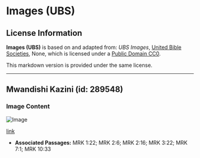 # Images (UBS)

## License Information

**Images (UBS)** is based on and adapted from: _UBS Images_, [United Bible Societies](https://unitedbiblesocieties.org/), None, which is licensed under a [Public Domain CC0](https://creativecommons.org/public-domain/cc0/).

This markdown version is provided under the same license.



--------------------------------

## Mwandishi Kazini (id: 289548)

### Image Content

![Image](https://cdn.aquifer.bible/aquifer-content/resources/Media/PTZ-0051_scribe_at_work.jpg)

[link](https://cdn.aquifer.bible/aquifer-content/resources/Media/PTZ-0051_scribe_at_work.jpg)

* **Associated Passages:** MRK 1:22; MRK 2:6; MRK 2:16; MRK 3:22; MRK 7:1; MRK 10:33


